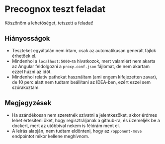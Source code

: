# Precognox teszt feladat

Köszönöm a lehetőséget, tetszett a feladat!

## Hiányosságok

- Teszteket egyáltalán nem írtam, csak az automatikusan generált fájlok érhetőek el.
- Mindenhol a `localhost:5000`-ra hivatkozok, mert valamiért nem akarta az Angular feldolgozni a `proxy.conf.json` fájlomat, de nem akartam ezzel húzni az időt.
- Mindenhol relatív pathokat használtam (ami engem kifejezetten zavar), de 10 perc alatt nem tudtam beállítani az IDEA-ben, ezért ezzel sem szórakoztam.

## Megjegyzések

- Ha szándékosan nem szeretnék szivatni a jelentkezőket, akkor érdmes lehet értesíteni őket, hogy regisztráljanak a github-ra, és üzemeljék be a dockert, mert az utóbbival nekem is félórám ment el.
- A leírás alapján, nem tudtam eldönteni, hogy az `/opponent-move` endpointot mikor kellene meghívnom.
